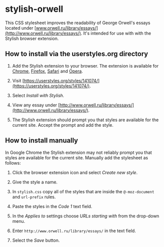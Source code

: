 stylish-orwell
===============

This CSS stylesheet improves the readability of George Orwell's essays located under [www.orwell.ru/library/essays/](http://www.orwell.ru/library/essays/). It's intended for use with with the Stylish browser extension.


How to install via the userstyles.org directory
-----------------------------------------------

1.  Add the Stylish extension to your browser. The extension is available for [Chrome](https://chrome.google.com/webstore/detail/stylish-custom-themes-for/fjnbnpbmkenffdnngjfgmeleoegfcffe?hl=en), [Firefox](https://addons.mozilla.org/en-GB/firefox/addon/stylish/), [Safari](https://safari-extensions.apple.com/details/?id=com.sobolev.stylish-5555L95H45) and [Opera](https://addons.opera.com/en-gb/extensions/details/stylish/).

2. Visit [https://userstyles.org/styles/141074/](https://userstyles.org/styles/141074/).

3. Select _Install with Stylish_.

4. View any essay under [http://www.orwell.ru/library/essays/](http://www.orwell.ru/library/essays/).

5. The Stylish extension should prompt you that styles are available for the current site. Accept the prompt and add the style.


How to install manually
-----------------------

In Google Chrome the Stylish extension may not reliably prompt you that styles are available for the current site. Manually add the stylesheet as follows:

1. Click the browser extension icon and select _Create new style_.

2. Give the style a name.

3. In `stylish.css` copy all of the styles that are inside the `@-moz-document` and `url-prefix` rules.

4. Paste the styles in the _Code 1_ text field.

5. In the _Applies to_ settings choose _URLs starting with_ from the drop-down menu.

6. Enter `http://www.orwell.ru/library/essays/` in the text field.

7. Select the _Save_ button.